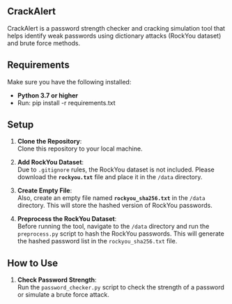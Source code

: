 ## CrackAlert

CrackAlert is a password strength checker and cracking simulation tool that helps identify weak passwords using dictionary attacks (RockYou dataset) and brute force methods.

## Requirements

Make sure you have the following installed:
- **Python 3.7 or higher**
- Run: pip install -r requirements.txt

## Setup

1. **Clone the Repository**:  
   Clone this repository to your local machine.

2. **Add RockYou Dataset**:  
   Due to `.gitignore` rules, the RockYou dataset is not included. Please download the **`rockyou.txt`** file and place it in the `/data` directory.

3. **Create Empty File**:  
   Also, create an empty file named **`rockyou_sha256.txt`** in the `/data` directory. This will store the hashed version of RockYou passwords.

4. **Preprocess the RockYou Dataset**:  
   Before running the tool, navigate to the `/data` directory and run the `preprocess.py` script to hash the RockYou passwords.
   This will generate the hashed password list in the `rockyou_sha256.txt` file.

## How to Use

1. **Check Password Strength**:  
   Run the `password_checker.py` script to check the strength of a password or simulate a brute force attack.
